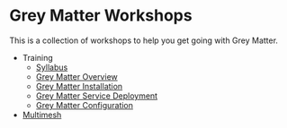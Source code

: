 # Grey Matter Workshops

This is a collection of workshops to help you get going with Grey Matter.

- Training
  - [Syllabus](training/0.%20Syllabus.md)
  - [Grey Matter Overview](training/1.%20Grey%20Matter%20Overview.md)
  - [Grey Matter Installation](training/2.%20Grey%20Matter%20Installation/Grey%20Matter%20Installation%20Training.md)
  - [Grey Matter Service Deployment](training/3.%20Grey%20Matter%20Service%20Deployment/Grey%20Matter%20Service%20Deployment%20Training.md)
  - [Grey Matter Configuration](training/4.%20Grey%20Matter%20Configuration/Grey%20Matter%20Configuration%20Training.md)
- [Multimesh](multimesh/README.md)
